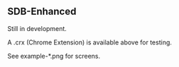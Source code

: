 SDB-Enhanced
-----

Still in development.

A .crx (Chrome Extension) is available above for testing.

See example-*.png for screens.
